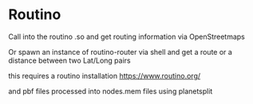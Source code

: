 # Routino

Call into the routino .so and get routing information via OpenStreetmaps

Or spawn an instance of routino-router via shell and get a route or a distance between two Lat/Long pairs

this requires a routino installation https://www.routino.org/

and pbf files processed into nodes.mem files using planetsplit

